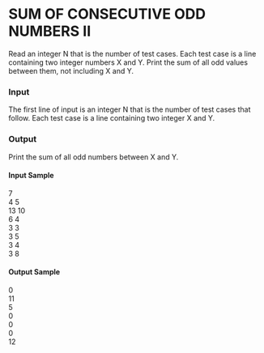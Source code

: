 # SUM OF CONSECUTIVE ODD NUMBERS II
Read an integer N that is the number of test cases. Each test case is a line containing two integer numbers X and Y. Print the sum of all odd values between them, not including X and Y.
### Input
The first line of input is an integer N that is the number of test cases that follow. Each test case is a line containing two integer X and Y.
### Output
Print the sum of all odd numbers between X and Y.
#### Input Sample	
7  
4 5  
13 10  
6 4  
3 3  
3 5  
3 4  
3 8
#### Output Sample
0  
11  
5  
0  
0  
0  
12